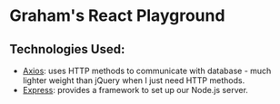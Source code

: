 # Graham's React Playground

## Technologies Used:

 - [Axios](https://www.npmjs.com/package/axios): uses HTTP methods to communicate with database - much lighter weight than jQuery when I just need HTTP methods.
 - [Express](http://expressjs.com/): provides a framework to set up our Node.js server.
